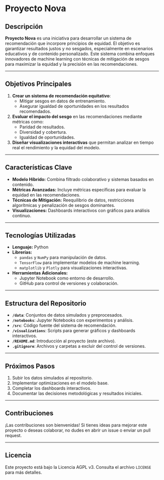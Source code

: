 # Proyecto Nova

## Descripción
**Proyecto Nova** es una iniciativa para desarrollar un sistema de recomendación que incorpore principios de equidad. El objetivo es garantizar resultados justos y no sesgados, especialmente en escenarios educativos y de contenido personalizado. Este sistema combina enfoques innovadores de machine learning con técnicas de mitigación de sesgos para maximizar la equidad y la precisión en las recomendaciones.

---

## Objetivos Principales
1. **Crear un sistema de recomendación equitativo**:
   - Mitigar sesgos en datos de entrenamiento.
   - Asegurar igualdad de oportunidades en los resultados recomendados.
2. **Evaluar el impacto del sesgo** en las recomendaciones mediante métricas como:
   - Paridad de resultados.
   - Diversidad y cobertura.
   - Igualdad de oportunidades.
3. **Diseñar visualizaciones interactivas** que permitan analizar en tiempo real el rendimiento y la equidad del modelo.

---

## Características Clave
- **Modelo Híbrido:** Combina filtrado colaborativo y sistemas basados en contenido.
- **Métricas Avanzadas:** Incluye métricas específicas para evaluar la equidad en las recomendaciones.
- **Técnicas de Mitigación:** Reequilibrio de datos, restricciones algorítmicas y penalización de sesgos dominantes.
- **Visualizaciones:** Dashboards interactivos con gráficos para análisis continuo.

---

## Tecnologías Utilizadas
- **Lenguaje:** Python
- **Librerías:**
  - `pandas` y `NumPy` para manipulación de datos.
  - `TensorFlow` para implementar modelos de machine learning.
  - `matplotlib` y `Plotly` para visualizaciones interactivas.
- **Herramientas Adicionales:**
  - Jupyter Notebook como entorno de desarrollo.
  - GitHub para control de versiones y colaboración.

---

## Estructura del Repositorio
- **`/data`**: Conjuntos de datos simulados y preprocesados.
- **`/notebooks`**: Jupyter Notebooks con experimentos y análisis.
- **`/src`**: Código fuente del sistema de recomendación.
- **`/visualizations`**: Scripts para generar gráficos y dashboards interactivos.
- **`/README.md`**: Introducción al proyecto (este archivo).
- **`.gitignore`**: Archivos y carpetas a excluir del control de versiones.

---

## Próximos Pasos
1. Subir los datos simulados al repositorio.
2. Implementar optimizaciones en el modelo base.
3. Completar los dashboards interactivos.
4. Documentar las decisiones metodológicas y resultados iniciales.

---

## Contribuciones
¡Las contribuciones son bienvenidas! Si tienes ideas para mejorar este proyecto o deseas colaborar, no dudes en abrir un issue o enviar un pull request.

---

## Licencia
Este proyecto está bajo la Licencia AGPL v3. Consulta el archivo `LICENSE` para más detalles.

